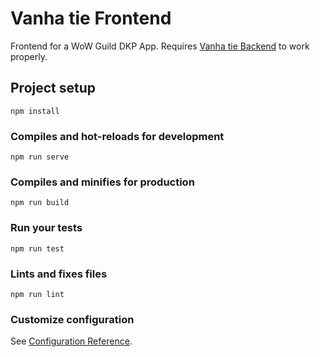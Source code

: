 # Vanha tie Frontend
Frontend for a WoW Guild DKP App. Requires [Vanha tie Backend](https://github.com/Wokkipannu/Vanhatie-Backend) to work properly.

## Project setup
```
npm install
```

### Compiles and hot-reloads for development
```
npm run serve
```

### Compiles and minifies for production
```
npm run build
```

### Run your tests
```
npm run test
```

### Lints and fixes files
```
npm run lint
```

### Customize configuration
See [Configuration Reference](https://cli.vuejs.org/config/).
